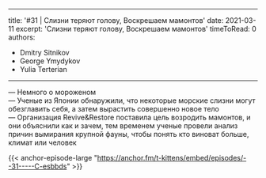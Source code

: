 
---
title: '#31 | Cлизни теряют голову, Воскрешаем мамонтов'
date: 2021-03-11
excerpt: 'Cлизни теряют голову, Воскрешаем мамонтов'
timeToRead: 0
authors:
  - Dmitry Sitnikov
  - George Ymydykov
  - Yulia Terterian
---

— Немного о мороженом<br/>
— Ученые из Японии обнаружили, что некоторые морские слизни могут обезглавить себя, а затем вырастить совершенно новое тело <br/>
— Организация Revive&Restore поставила цель возродить мамонтов, и они объяснили как и зачем, тем временем ученые провели анализ причин вымирания крупной фауны, чтобы понять кто виноват больше, климат или человек

{{< anchor-episode-large "https://anchor.fm/t-kittens/embed/episodes/--31-----C-esbbds" >}}
